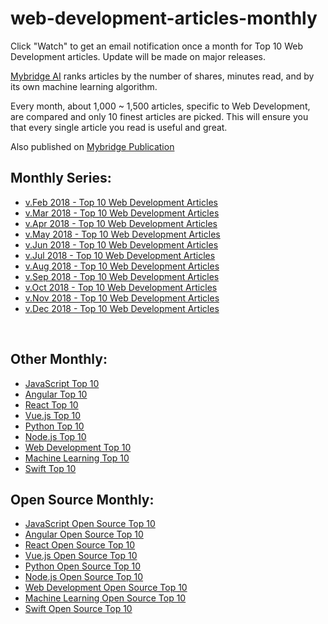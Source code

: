 # web-development-articles-monthly

Click "Watch" to get an email notification once a month for Top 10 Web Development articles. Update will be made on major releases.

[Mybridge AI](https://www.mybridge.co) ranks articles by the number of shares, minutes read, and by its own machine learning algorithm.

Every month, about 1,000 ~ 1,500 articles, specific to Web Development, are compared and only 10 finest articles are picked. This will ensure you that every single article you read is useful and great. 

Also published on [Mybridge Publication](https://medium.mybridge.co)


## Monthly Series:

* [v.Feb 2018 - Top 10 Web Development Articles](./src/02-2018.md)
* [v.Mar 2018 - Top 10 Web Development Articles](./src/03-2018.md)
* [v.Apr 2018 - Top 10 Web Development Articles](./src/04-2018.md)
* [v.May 2018 - Top 10 Web Development Articles](./src/05-2018.md)
* [v.Jun 2018 - Top 10 Web Development Articles](./src/06-2018.md)
* [v.Jul 2018 - Top 10 Web Development Articles](./src/07-2018.md)
* [v.Aug 2018 - Top 10 Web Development Articles](./src/08-2018.md)
* [v.Sep 2018 - Top 10 Web Development Articles](./src/09-2018.md)
* [v.Oct 2018 - Top 10 Web Development Articles](./src/10-2018.md)
* [v.Nov 2018 - Top 10 Web Development Articles](./src/11-2018.md)
* [v.Dec 2018 - Top 10 Web Development Articles](./src/12-2018.md)



<br>

## Other Monthly:
* [JavaScript Top 10](https://github.com/Mybridge/javascript-articles-monthly)
* [Angular Top 10](https://github.com/Mybridge/angular-articles)
* [React Top 10](https://github.com/Mybridge/react-articles-monthly)
* [Vue.js Top 10](https://github.com/Mybridge/vuejs-articles)
* [Python Top 10](https://github.com/Mybridge/python-articles)
* [Node.js Top 10](https://github.com/Mybridge/nodejs-articles)
* [Web Development Top 10](https://github.com/Mybridge/web-development-articles)
* [Machine Learning Top 10](https://github.com/Mybridge/machine-learning-articles)
* [Swift Top 10](https://github.com/Mybridge/swift-articles)

## Open Source Monthly:
* [JavaScript Open Source Top 10](https://github.com/Mybridge/javascript-open-source)
* [Angular Open Source Top 10](https://github.com/Mybridge/angular-open-source)
* [React Open Source Top 10](https://github.com/Mybridge/reactjs-open-source)
* [Vue.js Open Source Top 10](https://github.com/Mybridge/vuejs-open-source)
* [Python Open Source Top 10](https://github.com/Mybridge/python-open-source)
* [Node.js Open Source Top 10](https://github.com/Mybridge/nodejs-open-source)
* [Web Development Open Source Top 10](https://github.com/Mybridge/web-development-articles)
* [Machine Learning Open Source Top 10](https://github.com/Mybridge/machine-learning-open-source)
* [Swift Open Source Top 10](https://github.com/Mybridge/swift-open-source)
